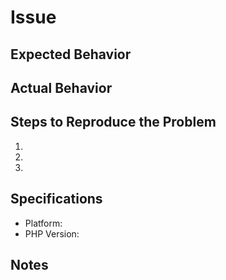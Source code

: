 # Issue

## Expected Behavior

## Actual Behavior

## Steps to Reproduce the Problem

1.
2.
3.

## Specifications

- Platform:
- PHP Version:

## Notes
